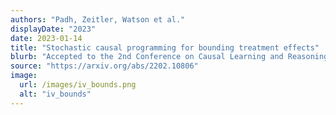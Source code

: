 ```yaml
---
authors: "Padh, Zeitler, Watson et al."
displayDate: "2023"
date: 2023-01-14
title: "Stochastic causal programming for bounding treatment effects"
blurb: "Accepted to the 2nd Conference on Causal Learning and Reasoning."
source: "https://arxiv.org/abs/2202.10806"
image:
  url: /images/iv_bounds.png
  alt: "iv_bounds"
---
```

